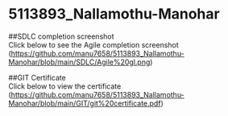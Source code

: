 # 5113893_Nallamothu-Manohar

##SDLC completion screenshot <br> 
Click below to see the Agile completion screenshot<br>
(https://github.com/manu7658/5113893_Nallamothu-Manohar/blob/main/SDLC/Agile%20gl.png) 

##GIT Certificate <br>
Click below to view the certificate<br>
(https://github.com/manu7658/5113893_Nallamothu-Manohar/blob/main/GIT/git%20certificate.pdf)


